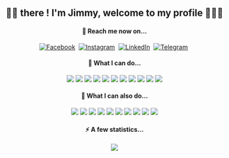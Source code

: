 <h2 align="center">👋🏼 there ! I'm Jimmy, welcome to my profile 👨🏽‍💻</h2>
<h4 align="center">🚀 Reach me now on... </h4>
<p align="center">
<a href="https://www.facebook.com/jimmycabuy" target="_blank"><img src="https://img.shields.io/badge/Facebook-1877F2?style=flat&logo=facebook&logoColor=white" alt="Facebook"></a>&nbsp;
<a href="https://instagram.com/jimmycabuy" target="_blank"><img src="https://img.shields.io/badge/Instagram-%23E4405F.svg?&style=flat&logo=instagram&logoColor=white" alt="Instagram""></a>&nbsp;
<a href="https://www.linkedin.com/in/jimmycabuy/" target="_blank" rel='noreferrer'><img src="https://img.shields.io/badge/LinkedIn-%230077B5.svg?&style=flat&logo=linkedin&logoColor=white" alt="LinkedIn"></a>&nbsp;
<a href="https://t.me/+32474917815" target="_blank"><img src="https://img.shields.io/badge/Telegram-2CA5E0?style=flat&logo=telegram&logoColor=white" alt="Telegram"></a>&nbsp;
</p>

<h4 align="center">🧠 What I can do... </h4>
<p align="center">
  
<img src="https://img.shields.io/badge/HTML5-E34F26?style=flat&logo=html5&logoColor=white"> 
<img src="https://img.shields.io/badge/CSS3-1572B6?style=flat&logo=css3&logoColor=white">
<img src="https://img.shields.io/badge/JavaScript-%23F7DF1C?style=flat&logo=javascript&logoColor=white">
<img src="https://img.shields.io/badge/Express.js-404D59?style=flat&logo=express&&logoColor=white">
<img src="https://img.shields.io/badge/React-20232A?style=flat&logo=react&logoColor=white">
<img src="https://img.shields.io/badge/React_Native-20232A?style=flat&logo=react&logoColor=white">
<img src="https://img.shields.io/badge/Node.js-43853D?style=flat&logo=node.js&logoColor=white">
<img src="https://img.shields.io/badge/Bootstrap-563D7C?style=flat&logo=bootstrap&logoColor=white">
<img src="https://img.shields.io/badge/jQuery-0769AD?style=flat&logo=jquery&logoColor=white">
<img src="https://img.shields.io/badge/Expo-1C1E24?style=flat&logo=expo&logoColor=#D04A37">
<img src="https://img.shields.io/badge/Redux-%23593d88.svg?style=flat&logo=redux&logoColor=white"> 
  
</p>
<h4 align="center">🎯 What I can also do... </h4>

<p align="center">

<img src="https://img.shields.io/badge/MongoDB-339933?style=flat&logo=Mongodb&logoColor=white">
<img src="https://img.shields.io/badge/Heroku-%23430098.svg?style=flat&logo=heroku&logoColor=white">
<img src="https://img.shields.io/badge/Socket.io-black?style=flat&logo=socket.io&badgeColor=010101">
<img src="https://img.shields.io/badge/Postman-FF6C37?style=flat&logo=postman&logoColor=white">
<img src="https://img.shields.io/badge/Visual%20Studio%20Code-0078d7.svg?style=flat&logo=visual-studio-code&logoColor=white"> 
<img src="https://img.shields.io/badge/Git-%23F05033.svg?style=flat&logo=git&logoColor=white">   
<img src="https://img.shields.io/badge/Photoshop-%2331A8FF.svg?style=flat&logo=adobe%20photoshop&logoColor=001e36 "> 
<img src="https://img.shields.io/badge/Adobe%20XD-470137?style=flat&logo=Adobe%20XD&logoColor=#FF61F6">
<img src="https://img.shields.io/badge/Lightroom-31A8FF.svg?style=flat&logo=Adobe%20Lightroom&logoColor=001e36">
<img src="https://img.shields.io/badge/Figma-%23F24E1E.svg?style=flat&logo=figma&logoColor=white">
</p>
  
<h4 align="center">⚡️ A few statistics... </h4>

<p align="center">
  <img src="https://github-readme-stats.vercel.app/api/top-langs/?username=jimmycabuy&layout=compact&hide_title=true&theme=graywhite&hide_border=true&card_width=500&langs_count=5/">
</p>

